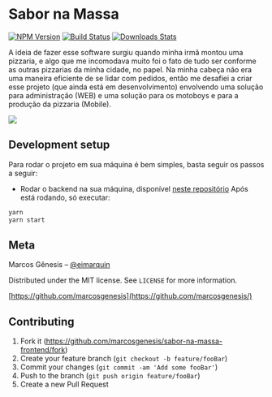 # Sabor na Massa

[![NPM Version][npm-image]][npm-url]
[![Build Status][travis-image]][travis-url]
[![Downloads Stats][npm-downloads]][npm-url]

A ideia de fazer esse software surgiu quando minha irmã montou uma pizzaria, e algo que me incomodava muito foi o fato de tudo ser conforme as outras pizzarias da minha cidade, no papel. Na minha cabeça não era uma maneira eficiente de se lidar com pedidos, então me desafiei a criar esse projeto (que ainda está em desenvolvimento) envolvendo uma solução para administração (WEB) e uma solução para os motoboys e para a produção da pizzaria (Mobile).

![](https://user-images.githubusercontent.com/49327985/88493842-ad1c3e80-cf89-11ea-9abd-a4f4c83efa90.png)

## Development setup

Para rodar o projeto em sua máquina é bem simples, basta seguir os passos a seguir:
- Rodar o backend na sua máquina, disponível [neste repositório](https://github.com/marcosgenesis/sabor-na-massa-backend)
Após está rodando, só executar:
```sh
yarn
yarn start
```


## Meta

Marcos Gênesis – [@eimarquin](https://www.instagram.com/eimarquin/?hl=pt-br)

Distributed under the MIT license. See ``LICENSE`` for more information.

[https://github.com/marcosgenesis](https://github.com/marcosgenesis/)

## Contributing

1. Fork it (<https://github.com/marcosgenesis/sabor-na-massa-frontend/fork>)
2. Create your feature branch (`git checkout -b feature/fooBar`)
3. Commit your changes (`git commit -am 'Add some fooBar'`)
4. Push to the branch (`git push origin feature/fooBar`)
5. Create a new Pull Request

<!-- Markdown link & img dfn's -->
[npm-image]: https://img.shields.io/npm/v/datadog-metrics.svg?style=flat-square
[npm-url]: https://npmjs.org/package/datadog-metrics
[npm-downloads]: https://img.shields.io/npm/dm/datadog-metrics.svg?style=flat-square
[travis-image]: https://img.shields.io/travis/dbader/node-datadog-metrics/master.svg?style=flat-square
[travis-url]: https://travis-ci.org/dbader/node-datadog-metrics
[wiki]: https://github.com/yourname/yourproject/wiki
